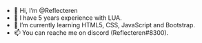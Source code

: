 - 👋 Hi, I’m @Reflecteren
- 👀 I have 5 years experience with LUA.
- 🌱 I’m currently learning HTML5, CSS, JavaScript and Bootstrap.
- 📫 You can reache me on discord (Reflecteren#8300).
